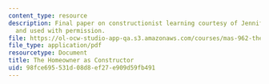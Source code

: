 ```yaml
---
content_type: resource
description: Final paper on constructionist learning courtesy of Jennifer Beaudin
  and used with permission.
file: https://ol-ocw-studio-app-qa.s3.amazonaws.com/courses/mas-962-the-nature-of-constructionist-learning-spring-2003/98fce695531d08d8ef27e909d59fb491_final.pdf
file_type: application/pdf
resourcetype: Document
title: The Homeowner as Constructor
uid: 98fce695-531d-08d8-ef27-e909d59fb491
---
```

